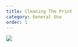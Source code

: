 ```yaml
---
title: Cleaning The Print
category: General Use
order: 1
---
```


![](//matthewbaykenney.github.io/cmac-makerbot/images/bed.jpg)